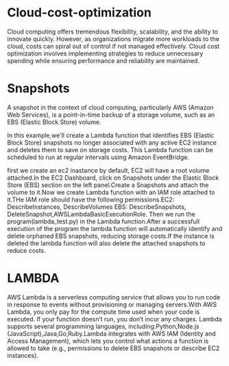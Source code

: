 # Cloud-cost-optimization

Cloud computing offers tremendous flexibility, scalability, and the ability to innovate quickly. However, as organizations migrate more workloads to the cloud, costs can spiral out of control if not managed effectively. Cloud cost optimization involves implementing strategies to reduce unnecessary spending while ensuring performance and reliability are maintained.

# Snapshots

A snapshot in the context of cloud computing, particularly AWS (Amazon Web Services), is a point-in-time backup of a storage volume, such as an EBS (Elastic Block Store) volume. 

In this example,we'll create a Lambda function that identifies EBS (Elastic Block Store) snapshots no longer associated with any active EC2 instance and deletes them to save on storage costs. This Lambda function can be scheduled to run at regular intervals using Amazon EventBridge.

first we create an ec2 inastance by default, EC2 will have a root volume attached.In the EC2 Dashboard, click on Snapshots under the Elastic Block Store (EBS) section on the left panel.Create a Snapshots and attach the volume to it.Now we create Lambda function with an IAM role attached to it.THe IAM role should have the following permissions.EC2: DescribeInstances, DescribeVolumes EBS: DescribeSnapshots, DeleteSnapshot,AWSLambdaBasicExecutionRole.
     Then we run the program(lambda_test.py) in the Lambda function.After a successfull execution of the program the lambda function will  automatically identify and delete orphaned EBS snapshots, reducing storage costs.If the instance is deleted the lambda function will also delete the attached snapshots to reduce costs.


# LAMBDA 
AWS Lambda is a serverless computing service that allows you to run code in response to events without provisioning or managing servers.With AWS Lambda, you only pay for the compute time used when your code is executed. If your function doesn’t run, you don’t incur any charges. Lambda supports several programming languages, including:Python,Node.js (JavaScript),Java,Go,Ruby.Lambda integrates with AWS IAM (Identity and Access Management), which lets you control what actions a function is allowed to take (e.g., permissions to delete EBS snapshots or describe EC2 instances).
